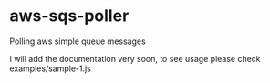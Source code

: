 aws-sqs-poller
==============

Polling aws simple queue messages

I will add the documentation very soon, to see usage please check examples/sample-1.js
